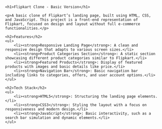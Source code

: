 <html>
<head>
    <title>Flipkart Clone - Basic Version</title>
</head>
<body>

    <h1>Flipkart Clone - Basic Version</h1>

    <p>A basic clone of Flipkart’s landing page, built using HTML, CSS, and JavaScript. This project is a front-end representation of Flipkart, focused on design and layout without full e-commerce functionalities.</p>

    <h2>Features</h2>
    <ul>
        <li><strong>Responsive Landing Page</strong>: A clean and responsive design that adapts to various screen sizes.</li>
        <li><strong>Product Categories Section</strong>: A static section showcasing different product categories similar to Flipkart.</li>
        <li><strong>Featured Products</strong>: Display of featured products with images and basic details like price.</li>
        <li><strong>Navigation Bar</strong>: Basic navigation bar including links to categories, offers, and user account options.</li>
    </ul>

    <h2>Tech Stack</h2>
    <ul>
        <li><strong>HTML5</strong>: Structuring the landing page elements.</li>
        <li><strong>CSS3</strong>: Styling the layout with a focus on responsiveness and modern design.</li>
        <li><strong>JavaScript</strong>: Basic interactivity, such as a search bar simulation and dynamic elements.</li>
    </ul>
</body>
</html>
